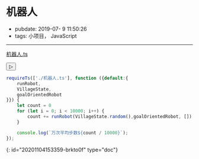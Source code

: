 # 机器人

- pubdate: 2019-07- 9 11:50:26
- tags: 小项目， JavaScript

---

[机器人.ts](./机器人.ts)

<div style="font-size:60%">
<button class="pure-button pure-button-primary button-xsmall">▷</button>
</div>

````javascript
requireTs(['./机器人.ts'], function ({default:{
    runRobot,
    VillageState,
    goalOrientedRobot
}}) {
    let count = 0
    for (let i = 0; i < 10000; i++) {
        count += runRobot(VillageState.random(),goalOrientedRobot, [])
    }

    console.log(`万次平均步数${count / 10000}`);
});
````


{: id="20201104153359-brkto0f" type="doc"}

